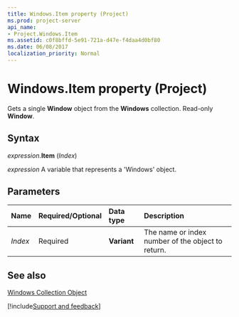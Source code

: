 ```yaml
---
title: Windows.Item property (Project)
ms.prod: project-server
api_name:
- Project.Windows.Item
ms.assetid: c0f8bffd-5e91-721a-d47e-f4daa4d0bf80
ms.date: 06/08/2017
localization_priority: Normal
---
```



# Windows.Item property (Project)

Gets a single  **Window** object from the **Windows** collection. Read-only **Window**.


## Syntax

_expression_.**Item** (_Index_)

_expression_ A variable that represents a 'Windows' object.


## Parameters



|Name|Required/Optional|Data type|Description|
|:-----|:-----|:-----|:-----|
| _Index_|Required|**Variant**|The name or index number of the object to return.|

## See also


[Windows Collection Object](Project.windows(object).md)

[!include[Support and feedback](~/includes/feedback-boilerplate.md)]